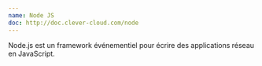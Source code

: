```yaml
---
name: Node JS
doc: http://doc.clever-cloud.com/node
---
```


Node.js est un framework événementiel pour écrire des applications réseau en JavaScript.